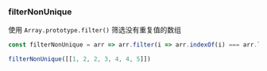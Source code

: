 ### filterNonUnique

使用 `Array.prototype.filter()` 筛选没有重复值的数组

```js
const filterNonUnique = arr => arr.filter(i => arr.indexOf(i) === arr.lastIndexOf(i))
```


```js
filterNonUnique([[1, 2, 2, 3, 4, 4, 5]])
```